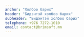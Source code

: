 ```yaml
---
anchor: "Холбоо барих"
header: "Бидэнтэй холбоо барих"
subheader: "Бидэнтэй холбоо барих"
telephone: +976 7272-1010
email: contact@brimsoft.mn
---
```

